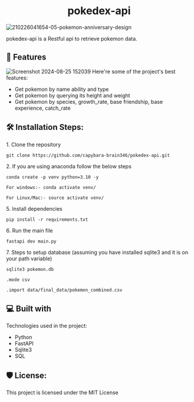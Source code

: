 <h1 align="center" id="title">pokedex-api</h1>


![210226041654-05-pokemon-anniversary-design](https://github.com/user-attachments/assets/70fdfd48-bd6d-49c5-9bdc-6c5b5aed4860)

<p id="description">pokedex-api is a Restful api to retrieve pokemon data.</p>


  
  
<h2>🧐 Features</h2>

![Screenshot 2024-08-25 152039](https://github.com/user-attachments/assets/de7f2289-5809-4126-8432-5fcd1e625c5a)
Here're some of the project's best features:

*   Get pokemon by name ability and type
*   Get pokemon by querying its height and weight
*   Get pokemon by species, growth_rate, base friendship, base experience, catch_rate


<h2>🛠️ Installation Steps:</h2>

<p>1. Clone the repository</p>

```
git clone https://github.com/capybara-brain346/pokedex-api.git
```

<p>2. If you are using anaconda follow the below steps</p>

```
conda create -p venv python=3.10 -y
```

```
For windows:- conda activate venv/
```

```
For Linux/Mac:- source activate venv/
```

<p>5. Install dependencies</p>

```
pip install -r requirements.txt
```

<p>6. Run the main file</p>

```
fastapi dev main.py
```

<p>7. Steps to setup database (assuming you have installed sqlite3 and it is on your path variable)</p>

```
sqlite3 pokemon.db
```

```
.mode csv
```

```
.import data/final_data/pokemon_combined.csv
```

  
  
<h2>💻 Built with</h2>

Technologies used in the project:

*   Python
*   FastAPI
*   Sqlite3
*   SQL

<h2>🛡️ License:</h2>

This project is licensed under the MIT License
